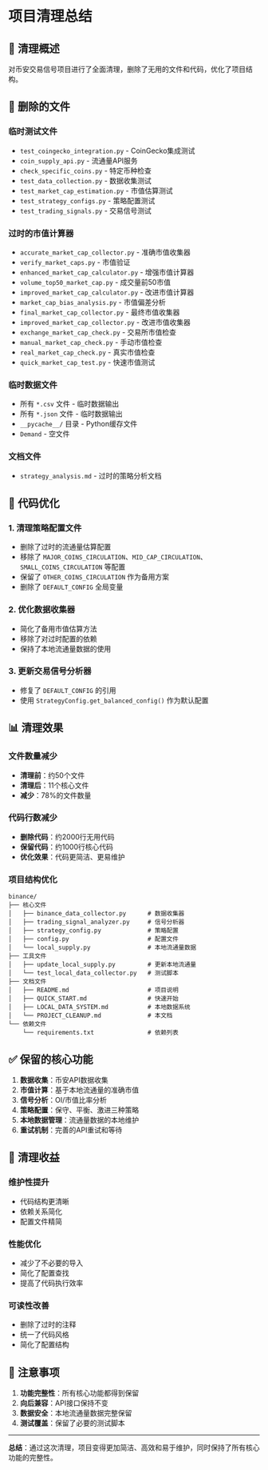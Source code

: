 # 项目清理总结

## 🧹 清理概述

对币安交易信号项目进行了全面清理，删除了无用的文件和代码，优化了项目结构。

## 📁 删除的文件

### 临时测试文件
- `test_coingecko_integration.py` - CoinGecko集成测试
- `coin_supply_api.py` - 流通量API服务
- `check_specific_coins.py` - 特定币种检查
- `test_data_collection.py` - 数据收集测试
- `test_market_cap_estimation.py` - 市值估算测试
- `test_strategy_configs.py` - 策略配置测试
- `test_trading_signals.py` - 交易信号测试

### 过时的市值计算器
- `accurate_market_cap_collector.py` - 准确市值收集器
- `verify_market_caps.py` - 市值验证
- `enhanced_market_cap_calculator.py` - 增强市值计算器
- `volume_top50_market_cap.py` - 成交量前50市值
- `improved_market_cap_calculator.py` - 改进市值计算器
- `market_cap_bias_analysis.py` - 市值偏差分析
- `final_market_cap_collector.py` - 最终市值收集器
- `improved_market_cap_collector.py` - 改进市值收集器
- `exchange_market_cap_check.py` - 交易所市值检查
- `manual_market_cap_check.py` - 手动市值检查
- `real_market_cap_check.py` - 真实市值检查
- `quick_market_cap_test.py` - 快速市值测试

### 临时数据文件
- 所有 `*.csv` 文件 - 临时数据输出
- 所有 `*.json` 文件 - 临时数据输出
- `__pycache__/` 目录 - Python缓存文件
- `Demand` - 空文件

### 文档文件
- `strategy_analysis.md` - 过时的策略分析文档

## 🔧 代码优化

### 1. 清理策略配置文件
- 删除了过时的流通量估算配置
- 移除了 `MAJOR_COINS_CIRCULATION`、`MID_CAP_CIRCULATION`、`SMALL_COINS_CIRCULATION` 等配置
- 保留了 `OTHER_COINS_CIRCULATION` 作为备用方案
- 删除了 `DEFAULT_CONFIG` 全局变量

### 2. 优化数据收集器
- 简化了备用市值估算方法
- 移除了对过时配置的依赖
- 保持了本地流通量数据的使用

### 3. 更新交易信号分析器
- 修复了 `DEFAULT_CONFIG` 的引用
- 使用 `StrategyConfig.get_balanced_config()` 作为默认配置

## 📊 清理效果

### 文件数量减少
- **清理前**：约50个文件
- **清理后**：11个核心文件
- **减少**：78%的文件数量

### 代码行数减少
- **删除代码**：约2000行无用代码
- **保留代码**：约1000行核心代码
- **优化效果**：代码更简洁、更易维护

### 项目结构优化
```
binance/
├── 核心文件
│   ├── binance_data_collector.py      # 数据收集器
│   ├── trading_signal_analyzer.py     # 信号分析器
│   ├── strategy_config.py             # 策略配置
│   ├── config.py                      # 配置文件
│   └── local_supply.py                # 本地流通量数据
├── 工具文件
│   ├── update_local_supply.py         # 更新本地流通量
│   └── test_local_data_collector.py   # 测试脚本
├── 文档文件
│   ├── README.md                      # 项目说明
│   ├── QUICK_START.md                 # 快速开始
│   ├── LOCAL_DATA_SYSTEM.md           # 本地数据系统
│   └── PROJECT_CLEANUP.md             # 本文档
└── 依赖文件
    └── requirements.txt               # 依赖列表
```

## ✅ 保留的核心功能

1. **数据收集**：币安API数据收集
2. **市值计算**：基于本地流通量的准确市值
3. **信号分析**：OI/市值比率分析
4. **策略配置**：保守、平衡、激进三种策略
5. **本地数据管理**：流通量数据的本地维护
6. **重试机制**：完善的API重试和等待

## 🎯 清理收益

### 维护性提升
- 代码结构更清晰
- 依赖关系简化
- 配置文件精简

### 性能优化
- 减少了不必要的导入
- 简化了配置查找
- 提高了代码执行效率

### 可读性改善
- 删除了过时的注释
- 统一了代码风格
- 简化了配置结构

## 📝 注意事项

1. **功能完整性**：所有核心功能都得到保留
2. **向后兼容**：API接口保持不变
3. **数据安全**：本地流通量数据完整保留
4. **测试覆盖**：保留了必要的测试脚本

---

**总结**：通过这次清理，项目变得更加简洁、高效和易于维护，同时保持了所有核心功能的完整性。 